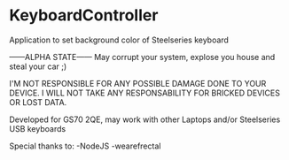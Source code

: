 # KeyboardController

Application to set background color of Steelseries keyboard

——ALPHA STATE——
May corrupt your system, explose you house and steal your car ;)

I'M NOT RESPONSIBLE FOR ANY POSSIBLE DAMAGE DONE TO YOUR DEVICE.
I WILL NOT TAKE ANY RESPONSABILITY FOR BRICKED DEVICES OR LOST DATA.


Developed for GS70 2QE, may work with other Laptops and/or Steelseries USB keyboards

Special thanks to:
-NodeJS
-wearefrectal

